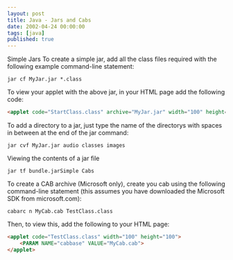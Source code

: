 ```yaml
---
layout: post
title: Java - Jars and Cabs
date: 2002-04-24 00:00:00
tags: [java]
published: true
---
```


Simple Jars
To create a simple jar, add all the class files required with the following example command-line statement:

```
jar cf MyJar.jar *.class
```

To view your applet with the above jar, in your HTML page add the following code:

```html
<applet code="StartClass.class" archive="MyJar.jar" width="100" height="100"></applet>
```

To add a directory to a jar, just type the name of the directorys with spaces in between at the end of the jar command:

```
jar cvf MyJar.jar audio classes images
```

Viewing the contents of a jar file

```
jar tf bundle.jarSimple Cabs
```

To create a CAB archive (Microsoft only), create you cab using the following command-line statement (this assumes you have downloaded the Microsoft SDK from microsoft.com):

```
cabarc n MyCab.cab TestClass.class
```

Then, to view this, add the following to your HTML page:

```html
<applet code="TestClass.class" width="100" height="100">
    <PARAM NAME="cabbase" VALUE="MyCab.cab">
</applet>
```
